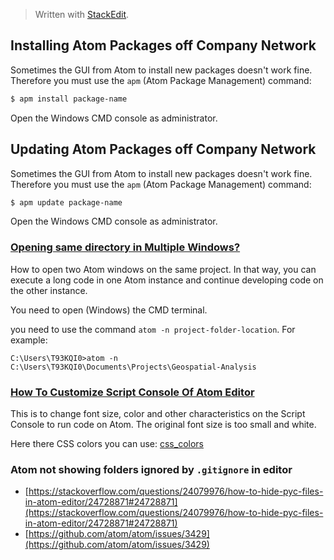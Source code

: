 > Written with [StackEdit](https://stackedit.io/).

## Installing Atom Packages off Company Network
Sometimes the GUI from Atom to install new packages doesn't work fine. Therefore you must use the `apm` (Atom Package Management) command:
```bash
$ apm install package-name
```
Open the Windows CMD console as administrator.
## Updating Atom Packages off Company Network
Sometimes the GUI from Atom to install new packages doesn't work fine. Therefore you must use the `apm` (Atom Package Management) command:
```bash
$ apm update package-name
```
Open the Windows CMD console as administrator.

### [Opening same directory in Multiple Windows?](https://discuss.atom.io/t/opening-same-directory-in-multiple-windows/16523)

How to open two Atom windows on the same project. In that way, you can execute a long code in one Atom instance and continue developing code on the other instance. 

You need to open (Windows) the CMD terminal.

you need to use the command `atom -n project-folder-location`. For example:
```
C:\Users\T93KQI0>atom -n C:\Users\T93KQI0\Documents\Projects\Geospatial-Analysis
```
### [How To Customize Script Console Of Atom Editor](http://www.rebellionrider.com/how-to-customize-script-console-of-atom-editor/)

This is to change font size, color and other characteristics on the Script Console to run code on Atom. The original font size is too small and white. 

Here there CSS colors you can use: [css_colors](https://www.w3schools.com/cssref/css_colors.asp)

### Atom not showing folders ignored by `.gitignore` in editor

- [https://stackoverflow.com/questions/24079976/how-to-hide-pyc-files-in-atom-editor/24728871#24728871](https://stackoverflow.com/questions/24079976/how-to-hide-pyc-files-in-atom-editor/24728871#24728871)
- [https://github.com/atom/atom/issues/3429](https://github.com/atom/atom/issues/3429)


<!--stackedit_data:
eyJoaXN0b3J5IjpbMTk1Nzc2NzMxMSwxNzQyMzY1MzQsLTE4Mz
A1ODA2NTcsNjM4ODkwNjczLDE0ODIxNjQ5NSwtMTE1MTg1ODg3
MSw0NzAzODc0NzddfQ==
-->